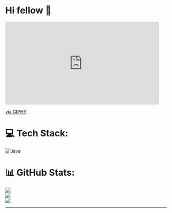 <h1 align="left">Hi fellow 👋</h1>

<iframe src="https://giphy.com/embed/fUpvkRuLKE4xMBJLvH" width="480" height="259" frameBorder="0" class="giphy-embed" allowFullScreen></iframe><p><a href="https://giphy.com/gifs/animatr-90s-anime-aesthetic-highway-bicycling-fUpvkRuLKE4xMBJLvH">via GIPHY</a></p>




# 💻 Tech Stack:
![Java](https://img.shields.io/badge/java-%23ED8B00.svg?style=for-the-badge&logo=java&logoColor=white)
# 📊 GitHub Stats:
![](https://github-readme-stats.vercel.app/api?username=duccn9999&theme=tokyonight&hide_border=false&include_all_commits=false&count_private=false)<br/>
![](https://github-readme-streak-stats.herokuapp.com/?user=duccn9999&theme=tokyonight&hide_border=false)<br/>
![](https://github-readme-stats.vercel.app/api/top-langs/?username=duccn9999&theme=tokyonight&hide_border=false&include_all_commits=false&count_private=false&layout=compact)

---

<!-- Proudly created with GPRM ( https://gprm.itsvg.in ) -->
